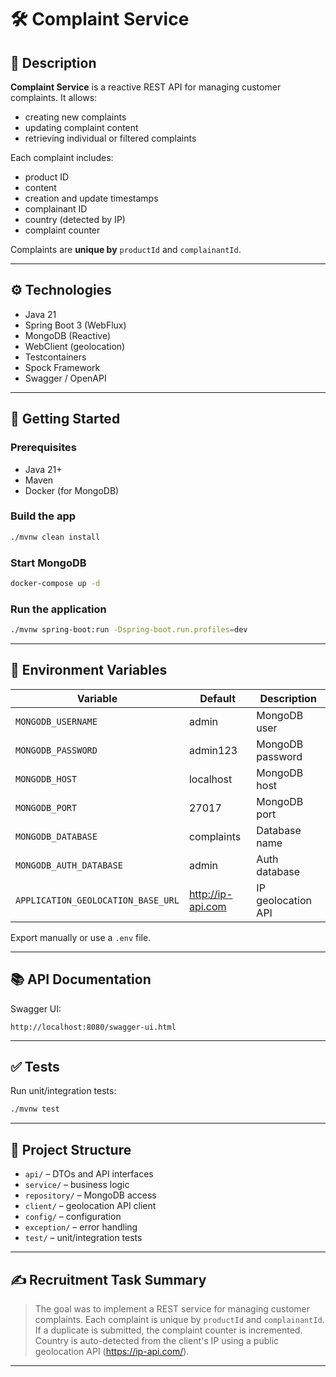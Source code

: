 # 🛠 Complaint Service

## 📌 Description

**Complaint Service** is a reactive REST API for managing customer complaints. It allows:

- creating new complaints
- updating complaint content
- retrieving individual or filtered complaints

Each complaint includes:

- product ID
- content
- creation and update timestamps
- complainant ID
- country (detected by IP)
- complaint counter

Complaints are **unique by** `productId` and `complainantId`.

---

## ⚙️ Technologies

- Java 21
- Spring Boot 3 (WebFlux)
- MongoDB (Reactive)
- WebClient (geolocation)
- Testcontainers
- Spock Framework
- Swagger / OpenAPI

---

## 🚀 Getting Started

### Prerequisites
- Java 21+
- Maven
- Docker (for MongoDB)

### Build the app
```bash
./mvnw clean install
```

### Start MongoDB
```bash
docker-compose up -d
```

### Run the application
```bash
./mvnw spring-boot:run -Dspring-boot.run.profiles=dev
```

---

## 🔧 Environment Variables

| Variable | Default | Description |
|----------|---------|-------------|
| `MONGODB_USERNAME` | admin | MongoDB user |
| `MONGODB_PASSWORD` | admin123 | MongoDB password |
| `MONGODB_HOST` | localhost | MongoDB host |
| `MONGODB_PORT` | 27017 | MongoDB port |
| `MONGODB_DATABASE` | complaints | Database name |
| `MONGODB_AUTH_DATABASE` | admin | Auth database |
| `APPLICATION_GEOLOCATION_BASE_URL` | http://ip-api.com | IP geolocation API |

Export manually or use a `.env` file.

---

## 📚 API Documentation

Swagger UI:
```
http://localhost:8080/swagger-ui.html
```

---

## ✅ Tests

Run unit/integration tests:
```bash
./mvnw test
```

---

## 📁 Project Structure

- `api/` – DTOs and API interfaces
- `service/` – business logic
- `repository/` – MongoDB access
- `client/` – geolocation API client
- `config/` – configuration
- `exception/` – error handling
- `test/` – unit/integration tests

---

## ✍️ Recruitment Task Summary

> The goal was to implement a REST service for managing customer complaints. Each complaint is unique by `productId` and `complainantId`. If a duplicate is submitted, the complaint counter is incremented. Country is auto-detected from the client's IP using a public geolocation API (https://ip-api.com/).

---
